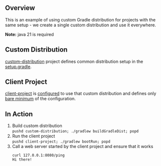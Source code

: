 ## Overview

This is an example of using custom Gradle distribution for projects with the same setup - we create a single custom distribution and use it everywhere.

**Note:** java 21 is required

## Custom Distribution

[custom-distribution](custom-distribution) project defines common distribution setup in the [setup.gradle](custom-distribution/src/main/resources/init.d).

## Client Project

[client-project](client-project) is [configured](client-project/gradle/wrapper/gradle-wrapper.properties#L3) to use that custom distribution and defines only [bare minimum](client-project/build.gradle) of the configuration.

## In Action

1. Build custom distribution  
    `pushd custom-distribution; ./gradlew buildGradleDist; popd`
2. Run the client project  
    `pushd client-project; ./gradlew bootRun; popd`  
3. Call a web server started by the client project and ensure that it works  
    ```
    curl 127.0.0.1:8080/ping
    Hi there!
    ```